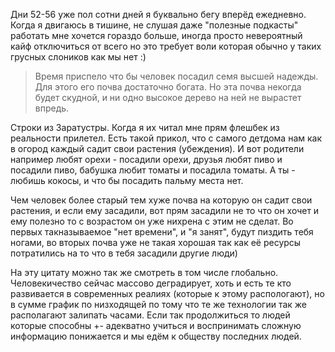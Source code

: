 Дни 52-56 уже пол сотни дней я буквально бегу вперёд ежедневно.
Когда я двигаюсь в тишине, не слушая даже "полезные подкасты" работать мне хочется гораздо больше, иногда просто невероятный кайф отключиться от всего но это требует воли которая обычно у таких грусных слоников как мы нет :)

> Время приспело что бы человек посадил семя высшей надежды. Для этого его почва достаточно богата. Но эта почва некогда будет скудной, и ни одно высокое дерево на ней не вырастет впредь.

Строки из Заратустры. Когда я их читал мне прям флешбек из реальности прилетел. Есть такой прикол, что с самого детдома нам как в огород каждый садит свои растения (убеждения). И вот родители например любят орехи - посадили орехи, друзья любят пиво и посадили пиво, бабушка любит томаты и посадила томаты. А ты - любишь кокосы, и что бы посадить пальму места нет.

Чем человек более старый тем хуже почва на которую он садит свои растения, и если ему засадили, вот прям засадили не то что он хочет и ему полезно то с возрастом он уже нихрена с этим не сделат. Во первых такназываемое "нет времени", и "я занят", будут пиздить тебя ногами, во вторых почва уже не такая хорошая так как её ресурсы потратились на то что в тебя засадили другие люди)

На эту цитату можно так же смотреть в том числе глобально. Человекичество сейчас массово деградирует, хоть и есть те кто развивается в современных реалиях (которые к этому распологают), но в сумме график по низходящей по тому что те же технологии так же располагают залипать часами. Если так продолжиться то людей которые способны +- адекватно учиться и воспринимать сложную информацию понижается и мы едём к обществу последних людей.